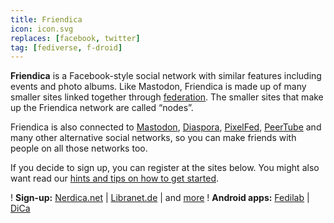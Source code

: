 ```yaml
---
title: Friendica
icon: icon.svg
replaces: [facebook, twitter]
tag: [fediverse, f-droid]
---
```


**Friendica** is a Facebook-style social network with similar features including events and photo albums. Like Mastodon, Friendica is made up of many smaller sites linked together through [federation](https://web.archive.org/web/20190508232759/https://switching.social/federated-sites/). The smaller sites that make up the Friendica network are called “nodes”.

Friendica is also connected to [Mastodon](/use/mastodon), [Diaspora](/use/diaspora), [PixelFed](/use/pixelfed), [PeerTube](/use/peertube) and many other alternative social networks, so you can make friends with people on all those networks too.

If you decide to sign up, you can register at the sites below. You might also want read our [hints and tips on how to get started](https://web.archive.org/web/20190508232759/https://switching.social/hints-tips-for-making-friends-on-alternative-social-media/).

! **Sign-up:** [Nerdica.net](https://nerdica.net/) | [Libranet.de](https://libranet.de/) | and [more](https://the-federation.info/friendica#nodes-table)
! **Android apps:** [Fedilab](https://fedilab.app/) | [DiCa](https://play.google.com/store/apps/details?id=cool.mixi.dica&noprocess)